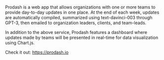 Prodash is a web app that allows organizations with one or more teams to provide day-to-day updates in one place. At the end of each week, updates are automatically compiled, summarized using text-davinci-003 through GPT-3, then emailed to organization leaders, clients, and team-leads. 

In addition to the above service, Prodash features a dashboard where updates made by teams will be presented in real-time for data visualization using Chart.js. 

Check it out: https://prodash.io

